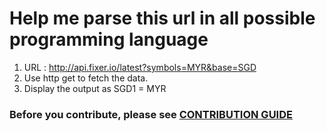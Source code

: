 # Help me parse this url in all possible programming language
1) URL : <http://api.fixer.io/latest?symbols=MYR&base=SGD>
2) Use http get to fetch the data. 
3) Display the output as SGD1 = MYR<parsed value>


### Before you contribute, please see [CONTRIBUTION GUIDE](https://github.com/kohchihao/quick-sort/blob/master/Contributing.md)
